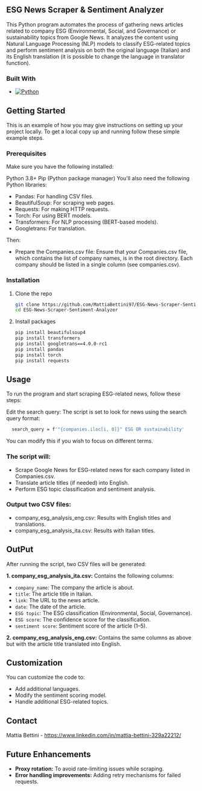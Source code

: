 <!-- ABOUT THE PROJECT -->
## ESG News Scraper & Sentiment Analyzer

This Python program automates the process of gathering news articles related to company ESG (Environmental, Social, and Governance) or sustainability topics from Google News. It analyzes the content using Natural Language Processing (NLP) models to classify ESG-related topics and perform sentiment analysis on both the original language (Italian) and its English translation (it is possible to change the language in translator function).



### Built With

* [![Python](https://img.shields.io/badge/Python-3.10%2B-blue)](https://www.python.org/)




<!-- GETTING STARTED -->
## Getting Started

This is an example of how you may give instructions on setting up your project locally.
To get a local copy up and running follow these simple example steps.

### Prerequisites
Make sure you have the following installed:

Python 3.8+
Pip (Python package manager)
You'll also need the following Python libraries:

* Pandas: For handling CSV files.
* BeautifulSoup: For scraping web pages.
* Requests: For making HTTP requests.
* Torch: For using BERT models.
* Transformers: For NLP processing (BERT-based models).
* Googletrans: For translation.

Then:
* Prepare the Companies.csv file: Ensure that your Companies.csv file, which contains the list of company names, is in the root directory. Each company should be listed in a single column (see companies.csv).



### Installation

1. Clone the repo
   ```sh
   git clone https://github.com/MattiaBettini97/ESG-News-Scraper-Sentiment-Analyzer.git
   cd ESG-News-Scraper-Sentiment-Analyzer
   ```
2. Install packages
   ```sh
   pip install beautifulsoup4
   pip install transformers
   pip install googletrans==4.0.0-rc1
   pip install pandas
   pip install torch
   pip install requests
   ```



<!-- USAGE EXAMPLES -->
## Usage

To run the program and start scraping ESG-related news, follow these steps:

Edit the search query: The script is set to look for news using the search query format:

   ```sh
     search_query = f'"{companies.iloc[i, 0]}" ESG OR sustainability'
   ```

You can modify this if you wish to focus on different terms.

### The script will:

* Scrape Google News for ESG-related news for each company listed in Companies.csv.
* Translate article titles (if needed) into English.
* Perform ESG topic classification and sentiment analysis.
### Output two CSV files:
* company_esg_analysis_eng.csv: Results with English titles and translations.
* company_esg_analysis_ita.csv: Results with Italian titles.




<!-- ROADMAP -->
## OutPut

After running the script, two CSV files will be generated:

**1. company_esg_analysis_ita.csv:** Contains the following columns:

* `company_name`: The company the article is about.
* `title`: The article title in Italian.
* `link`: The URL to the news article.
* `date`: The date of the article.
* `ESG topic`: The ESG classification (Environmental, Social, Governance).
* `ESG score`: The confidence score for the classification.
* `sentiment score`: Sentiment score of the article (1–5).

  
**2. company_esg_analysis_eng.csv:** Contains the same columns as above but with the article title translated into English.

## Customization

You can customize the code to:

* Add additional languages.
* Modify the sentiment scoring model.
* Handle additional ESG-related topics.



<!-- CONTACT -->
## Contact

Mattia Bettini - https://www.linkedin.com/in/mattia-bettini-329a22212/



<!-- ACKNOWLEDGMENTS -->
## Future Enhancements

* **Proxy rotation:** To avoid rate-limiting issues while scraping.
* **Error handling improvements:** Adding retry mechanisms for failed requests.
